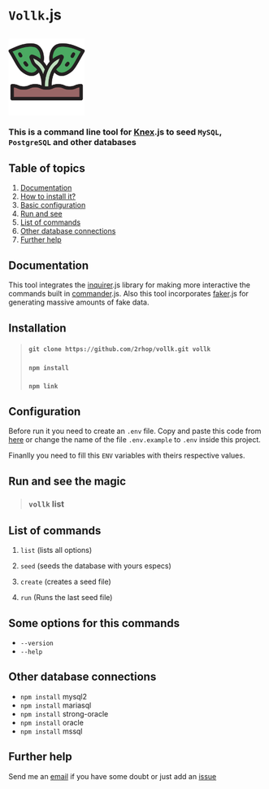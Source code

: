 # `Vollk`.js

## <img align="center" alt="vollk Logo" src="assets/logo.svg" height=150 title="vollk.js"/>

### This is a command line tool for [Knex](http://knexjs.org).js to seed `MySQL`, `PostgreSQL` and other databases

## Table of topics
1. [Documentation](#documentation)
2. [How to install it?](#installation)
3. [Basic configuration](#basic_configuration)
4. [Run and see](#run_and_see_the_magic)
5. [List of commands](#list_of_commands)
6. [Other database connections](#other_database_connections)
6. [Further help](#help)

## Documentation

This tool integrates the [inquirer](https://www.npmjs.com/package/inquirer).js library for making more interactive the commands built in [commander](https://www.npmjs.com/package/commander).js. Also this tool incorporates [faker](https://www.npmjs.com/package/faker).js for generating massive amounts of fake data.

## Installation

> #### `git clone https://github.com/2rhop/vollk.git vollk`
> #### `npm install`
> #### `npm link`

## Configuration

Before run it you need to create an `.env` file. Copy and paste this code from [here](.env.example) or change the name of the file `.env.example` to `.env` inside this project.

Finanlly you need to fill this `ENV` variables with theirs respective values.

## Run and see the magic

> ### `vollk` list

## List of commands

1. `list` (lists all options)

2. `seed` (seeds the database with yours especs)

3. `create` (creates a seed file)

4. `run` (Runs the last seed file)

## Some options for this commands

* `--version`
* `--help`

## Other database connections

* `npm install` mysql2
* `npm install` mariasql
* `npm install` strong-oracle
* `npm install` oracle
* `npm install` mssql

## Further help

Send me an [email](mailto:renerp2016@gmail.com) if you have some doubt or just add an [issue](https://github.com/2rhop/vollk/issues)